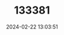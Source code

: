 ---
title: "133381"
category: "Acropora cervicornis"
draft: false
date: 2024-02-22 13:03:51
languages:
  Spanish; Castilian: ["Coral Cuerno de Venado"]
  English: ["Staghorn Coral"]
---